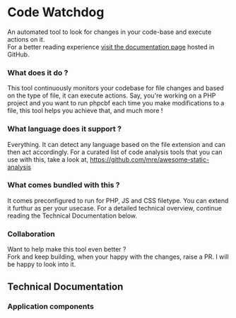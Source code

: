# Code Watchdog
An automated tool to look for changes in your code-base and execute actions on it.  
For a better reading experience [visit the documentation page](https://ramit-mitra.github.io/code-watchdog/) hosted in GitHub.

### What does it do ?
This tool continuously monitors your codebase for file changes and based on the type of file, it can execute actions. Say, you're working on a PHP project and you want to run phpcbf each time you make modifications to a file, this tool helps you achieve that, and much more !

### What language does it support ?
Everything. It can detect any language based on the file extension and can then act accordingly. For a curated list of code analysis tools that you can use with this, take a look at, https://github.com/mre/awesome-static-analysis 

### What comes bundled with this ?
It comes preconfigured to run for PHP, JS and CSS filetype. You can extend it furthur as per your usecase. For a detailed technical overview, continue reading the Technical Documentation below. 

### Collaboration 
Want to help make this tool even better ?  
Fork and keep building, when your happy with the changes, raise a PR. I will be happy to look into it. 

## Technical Documentation

### Application components

